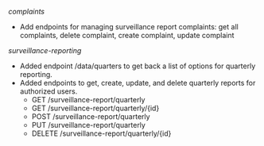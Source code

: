 
_complaints_
* Add endpoints for managing surveillance report complaints: get all complaints, delete complaint, create complaint, update complaint

_surveillance-reporting_
* Added endpoint /data/quarters to get back a list of options for quarterly reporting.
* Added endpoints to get, create, update, and delete quarterly reports for authorized users.
  * GET /surveillance-report/quarterly
  * GET /surveillance-report/quarterly/{id}
  * POST /surveillance-report/quarterly
  * PUT /surveillance-report/quarterly
  * DELETE /surveillance-report/quarterly/{id}
